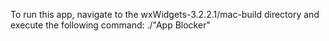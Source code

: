 To run this app, navigate to the wxWidgets-3.2.2.1/mac-build directory and execute the following command: ./"App Blocker"